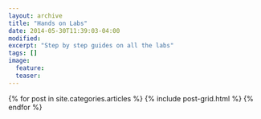 ```yaml
---
layout: archive
title: "Hands on Labs"
date: 2014-05-30T11:39:03-04:00
modified:
excerpt: "Step by step guides on all the labs"
tags: []
image:
  feature:
  teaser:
---
```


<div class="tiles">
{% for post in site.categories.articles %}
  {% include post-grid.html %}
{% endfor %}
</div><!-- /.tiles -->
